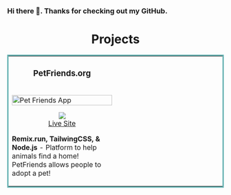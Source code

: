 ### Hi there 👋. Thanks for checking out my GitHub.

<h1 align="center">Projects</h1>
<table bordercolor="#66b2b2">
  
  <tr>
    <td width="50%"  valign="top">
      <h3 align="center">PetFriends.org</h3>
        <br />
        <a target="_blank" href="https://remix-pets.vercel.app/">
            <img src="https://github.com/JacobBaqleh1/JacobBaqleh1/assets/101436252/8b80e4a3-02ba-4b1b-b79d-84622da2bd1a"  
 width="100%" alt="Pet Friends App"/>
        </a>
        <br />
        <p align="center">
          
  <a href="https://github.com/JacobBaqleh1/remix-pets" target="_blank">
    <img src="https://img.shields.io/static/v1?label=|&message=REPO&color=23555f&style=plastic&logo=github&logo-color=white"/>
  </a> 
  <br />
  <a href="https://remix-pets.vercel.app/" target="_blank">
  Live Site
  </a>
      </p>
        <p><strong>Remix.run, TailwingCSS, & Node.js</strong> - Platform to help animals find a home! PetFriends allows people to adopt a pet!</p>
    </td>
    <td width="50%" valign="top">
      <h3 align="center"></h3>
        <br />
     
    
</tr>
<!--
**JacobBaqleh1/JacobBaqleh1** is a ✨ _special_ ✨ repository because its `README.md` (this file) appears on your GitHub profile.

Here are some ideas to get you started:

- 🔭 I’m currently working on ...
- 🌱 I’m currently learning ...
- 👯 I’m looking to collaborate on ...
- 🤔 I’m looking for help with ...
- 💬 Ask me about ...
- 📫 How to reach me: ...
- 😄 Pronouns: ...
- ⚡ Fun fact: ...
-->
